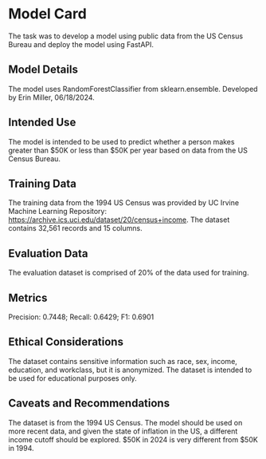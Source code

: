 # Model Card
The task was to develop a model using public data from the US Census Bureau and deploy the model using FastAPI.

## Model Details
The model uses RandomForestClassifier from sklearn.ensemble. 
Developed by Erin Miller, 06/18/2024. 

## Intended Use
The model is intended to be used to predict whether a person makes greater than $50K or less than $50K per year based on data from the US Census Bureau.

## Training Data
The training data from the 1994 US Census was provided by UC Irvine Machine Learning Repository: https://archive.ics.uci.edu/dataset/20/census+income. The dataset contains 32,561 records and 15 columns. 

## Evaluation Data
The evaluation dataset is comprised of 20% of the data used for training. 

## Metrics
Precision: 0.7448; Recall: 0.6429; F1: 0.6901

## Ethical Considerations
The dataset contains sensitive information such as race, sex, income, education, and workclass, but it is anonymized. The dataset is intended to be used for educational purposes only.

## Caveats and Recommendations
The dataset is from the 1994 US Census. The model should be used on more recent data, and given the state of inflation in the US, a different income cutoff should be explored. $50K in 2024 is very different from $50K in 1994.